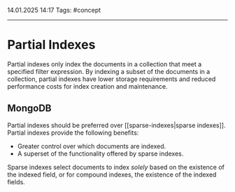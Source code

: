 14.01.2025 14:17
Tags: #concept

---
# Partial Indexes

Partial indexes only index the documents in a collection that meet a specified filter expression. By indexing a subset of the documents in a collection, partial indexes have lower storage requirements and reduced performance costs for index creation and maintenance.

## MongoDB
Partial indexes should be preferred over [[sparse-indexes|sparse indexes]]. Partial indexes provide the following benefits:

- Greater control over which documents are indexed.
- A superset of the functionality offered by sparse indexes.

Sparse indexes select documents to index _solely_ based on the existence of the indexed field, or for compound indexes, the existence of the indexed fields.